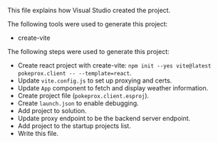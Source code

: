 This file explains how Visual Studio created the project.

The following tools were used to generate this project:
- create-vite

The following steps were used to generate this project:
- Create react project with create-vite: `npm init --yes vite@latest pokeprox.client -- --template=react`.
- Update `vite.config.js` to set up proxying and certs.
- Update `App` component to fetch and display weather information.
- Create project file (`pokeprox.client.esproj`).
- Create `launch.json` to enable debugging.
- Add project to solution.
- Update proxy endpoint to be the backend server endpoint.
- Add project to the startup projects list.
- Write this file.

